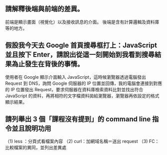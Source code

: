 ## 請解釋後端與前端的差異。
前端是顯示畫面（視覺化）以及接收訊息的介面。
後端是含有計算邏輯及資料庫等的地方。

## 假設我今天去 Google 首頁搜尋框打上：JavaScript 並且按下 Enter，請說出從這一刻開始到我看到搜尋結果為止發生在背後的事情。

使用者在 Google 顯示介面輸入 JavaScript，這時候瀏覽器透過電腦發出 Request 到 DNS，詢問 Google 伺服器的 IP 位置並回傳，我的電腦會連接到對應的 IP 位置發出 Request，要求伺服器在資料庫檢索資料比對並找出符合 JavaScript 的資料，再將相符的文字檔資料拋給瀏覽器，瀏覽器再依設定的格式顯示結果。


## 請列舉出 3 個「課程沒有提到」的 command line 指令並且說明功用
（1) less ：分頁式看檔案內容
（2) curl：加網域名稱＝送出 request
（3) FC：比較檔案的異同，並列出差異處